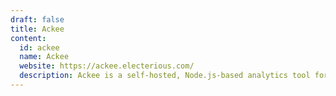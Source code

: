 ```yaml
---
draft: false
title: Ackee
content:
  id: ackee
  name: Ackee
  website: https://ackee.electerious.com/
  description: Ackee is a self-hosted, Node.js-based analytics tool for ensuring privacy.
---
```

